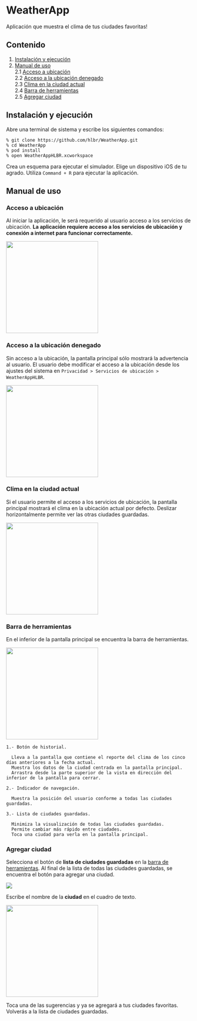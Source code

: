 # WeatherApp
Aplicación que muestra el clima de tus ciudades favoritas!

## Contenido
  1. [ Instalación y ejecución](#instalación-y-ejecución)<br>
  2. [Manual de uso](#manual-de-uso)<br>
  2.1 [Acceso a ubicación](#acceso-a-ubicación)<br>
  2.2 [Acceso a la ubicación denegado](#acceso-a-la-ubicación-denegado)<br>
  2.3 [Clima en la ciudad actual](#clima-en-la-ciudad-actual)<br>
  2.4 [Barra de herramientas](#barra-de-herramientas)<br>
  2.5 [Agregar ciudad](#agregar-ciudad)<br>
  
## Instalación y ejecución
Abre una terminal de sistema y escribe los siguientes comandos:

```
% git clone https://github.com/hlbr/WeatherApp.git
% cd WeatherApp
% pod install
% open WeatherAppHLBR.xcworkspace
```

Crea un esquema para ejecutar el simulador.
Elige un dispositivo iOS de tu agrado.
Utiliza `Command + R` para ejecutar la aplicación.

## Manual de uso
### Acceso a ubicación
Al iniciar la aplicación, le será requerido al usuario acceso a los servicios de ubicación. **La aplicación requiere acceso a los servicios de ubicación y conexión a internet para funcionar correctamente.**

<img src="https://scontent.fpbc1-1.fna.fbcdn.net/v/t1.15752-9/99344089_587170771923500_4903480135103021056_n.jpg?_nc_cat=102&_nc_sid=b96e70&_nc_eui2=AeHIcDwgpISYCLdzNIiVQo-yKFjcmZOyDrUoWNyZk7IOtfxgphPKEXSgS2Td3bc_X6o&_nc_oc=AQnDJRvvsDUtC068PgvyA-D41ZBiq7i0eIbm_-2ud3I7VCO2dRhhBDaR2c6kxXeeI26EChX20EMLMDIf2XYBDgp_&_nc_ht=scontent.fpbc1-1.fna&oh=66d91b23fffb5c88f70db67e11171bcb&oe=5EF1EB1F" width="250"/>

### Acceso a la ubicación denegado
Sin acceso a la ubicación, la pantalla principal sólo mostrará la advertencia al usuario. El usuario debe modificar el acceso a la ubicación desde los ajustes del sistema en `Privacidad > Servicios de ubicación > WeatherAppHLBR`.

<img src="https://scontent.fpbc1-1.fna.fbcdn.net/v/t1.15752-9/100670917_636867366901185_2802950998023208960_n.jpg?_nc_cat=102&_nc_sid=b96e70&_nc_eui2=AeFAOhCEiLussUAAkjDXCZGTE21O4xaqsPUTbU7jFqqw9Rueg5Jj3hwgbFGXa4x1eqw&_nc_oc=AQkJRBWZBFrGi4Oj0_eXyyTOP26IgV4_Mq2xy8C_I3R0d9IXt4_3aHi6Z6E8DKUYWXQmr0cnaqTg6sCsZXe4cRKO&_nc_ht=scontent.fpbc1-1.fna&oh=e42e86129e2d898a753b1827681f10e4&oe=5EF45DA1" width="250"/>

### Clima en la ciudad actual
Si el usuario permite el acceso a los servicios de ubicación, la pantalla principal mostrará el clima en la ubicación actual por defecto. Deslizar horizontalmente permite ver las otras ciudades guardadas.

<img src="https://scontent.fpbc1-1.fna.fbcdn.net/v/t1.15752-9/99423990_246072773153129_2376410039146512384_n.jpg?_nc_cat=110&_nc_sid=b96e70&_nc_eui2=AeG1uXOFc04SXPL9qOU1MPdK-c6Z6VQ1E3z5zpnpVDUTfIxrN26w4S1tDaHyXs8zDAY&_nc_oc=AQlRis32j3uN5Lyc9MxK0biZ-IEMX4Hc-mqGwYYFJ-lDjJVJw1_C0clmf-ZRN77TFGD_3NWNLT-2uJuR-Q5m6G4q&_nc_ht=scontent.fpbc1-1.fna&oh=eb74c91aa3473fdbf02329dc331b4395&oe=5EF32347" width="250"/>

### Barra de herramientas
En el inferior de la pantalla principal se encuentra la barra de herramientas.

<img src="https://scontent.fpbc1-1.fna.fbcdn.net/v/t1.15752-9/99073837_249537693022585_4380739193060458496_n.png?_nc_cat=105&_nc_sid=b96e70&_nc_eui2=AeHj44sWyavYW_iJgXMjq-ncx0ARAFfIFivHQBEAV8gWK_1GX7Xz-3rXbrgLW_oQzA4&_nc_oc=AQkW-uhyfhLDUrZ6z3wIEWCCWjyDUTYRFapOp1naCaVJaC90C2gRsvo9Xmto85L2q_UDaSn4phHf3ujczEnhKnjX&_nc_ht=scontent.fpbc1-1.fna&oh=fc0402e4f874bfe88c95396fb9c6316f&oe=5EF2DC9A" width="250"/>

```
1.- Botón de historial.

  Lleva a la pantalla que contiene el reporte del clima de los cinco días anteriores a la fecha actual. 
  Muestra los datos de la ciudad centrada en la pantalla principal.
  Arrastra desde la parte superior de la vista en dirección del inferior de la pantalla para cerrar.
  
2.- Indicador de navegación. 

  Muestra la posición del usuario conforme a todas las ciudades guardadas.
  
3.- Lista de ciudades guardadas. 

  Minimiza la visualización de todas las ciudades guardadas. 
  Permite cambiar más rápido entre ciudades.
  Toca una ciudad para verla en la pantalla principal.
```

### Agregar ciudad
Selecciona el botón de **lista de ciudades guardadas** en la [barra de herramientas](#barra-de-herramientas). Al final de la lista de todas las ciudades guardadas, se encuentra el botón para agregar una ciudad.

<img src="https://scontent.fpbc1-1.fna.fbcdn.net/v/t1.15752-9/100556619_608115443393928_2458077665458913280_n.png?_nc_cat=108&_nc_sid=b96e70&_nc_eui2=AeGH0zE9OZML-vees_MXxvmgxy0Hg9-9DCrHLQeD370MKtN-XlwKnx1v7pCCRKEHufc&_nc_oc=AQlY7yiyrrVw6TDaMLLxLZc5h4LiTpIz1Zf5rEZQdmz7-Y95B9UJ803RAhO18hjX7GVsS9eHVP8uaeU0koo7g-r5&_nc_ht=scontent.fpbc1-1.fna&oh=fc3a13640a47b51884deef6a74686467&oe=5EF41F8D"/>

Escribe el nombre de la **ciudad** en el cuadro de texto.

<img src="https://scontent.fpbc1-1.fna.fbcdn.net/v/t1.15752-9/99252336_248940499854162_6700934574228111360_n.jpg?_nc_cat=100&_nc_sid=b96e70&_nc_eui2=AeHrl2H1Bwk5OVQTbbOnR_hxwAefNgqkI0jAB582CqQjSP7l8ySrZGTdUyDfo0w7kUE&_nc_oc=AQmeBVCUeokd2YB6PTWHNC-r-vOkci0LuPSAOXjCyD-ufbi_KW1YRQVSjIedy2hacHT22JfQQn_WeiRMUlXv_Y8I&_nc_ht=scontent.fpbc1-1.fna&oh=c710d382f1e59d35703edbf89f598847&oe=5EF480E9" width="250"/>

Toca una de las sugerencias y ya se agregará a tus ciudades favoritas. Volverás a la lista de ciudades guardadas.
